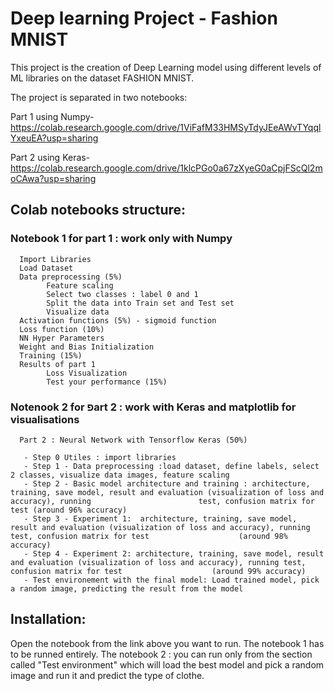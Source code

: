 # Deep learning Project - Fashion MNIST
This project is the creation of Deep Learning model using different levels of ML libraries on the dataset FASHION MNIST.

The project is separated in two notebooks:


Part 1 using Numpy- https://colab.research.google.com/drive/1ViFafM33HMSyTdyJEeAWvTYqqlYxeuEA?usp=sharing

Part 2 using Keras- https://colab.research.google.com/drive/1klcPGo0a67zXyeG0aCpjFScQl2moCAwa?usp=sharing


## Colab notebooks structure:

### Notebook 1 for part 1 : work only with Numpy
      Import Libraries
      Load Dataset
      Data preprocessing (5%)
            Feature scaling
            Select two classes : label 0 and 1
            Split the data into Train set and Test set
            Visualize data
      Activation functions (5%) - sigmoid function
      Loss function (10%)
      NN Hyper Parameters
      Weight and Bias Initialization
      Training (15%)
      Results of part 1
            Loss Visualization
            Test your performance (15%)


### Notenook 2 for פart 2 : work with Keras and matplotlib for visualisations
      Part 2 : Neural Network with Tensorflow Keras (50%)
      
       - Step 0 Utiles : import libraries
       - Step 1 - Data preprocessing :load dataset, define labels, select 2 classes, visualize data images, feature scaling
       - Step 2 - Basic model architecture and training : architecture, training, save model, result and evaluation (visualization of loss and accuracy), running                        test, confusion matrix for test (around 96% accuracy)
       - Step 3 - Experiment 1:  architecture, training, save model, result and evaluation (visualization of loss and accuracy), running test, confusion matrix for test                    (around 98% accuracy)
       - Step 4 - Experiment 2: architecture, training, save model, result and evaluation (visualization of loss and accuracy), running test, confusion matrix for test                    (around 99% accuracy)
       - Test environement with the final model: Load trained model, pick a random image, predicting the result from the model
      
 ## Installation:
 Open the notebook from the link above you want to run.
 The notebook 1 has to be runned entirely.
 The notebook 2 : you can run only from the section called "Test environment" which will load the best model and pick a random image and run it and predict the type of clothe.


